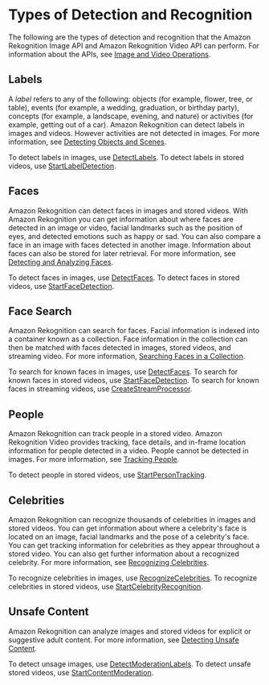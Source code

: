 # Types of Detection and Recognition<a name="how-it-works-types"></a>

The following are the types of detection and recognition that the Amazon Rekognition Image API and Amazon Rekognition Video API can perform\. For information about the APIs, see [Image and Video Operations](how-it-works-operations-intro.md)\.

## Labels<a name="how-it-works-labels-intro"></a>

 A *label* refers to any of the following: objects \(for example, flower, tree, or table\), events \(for example, a wedding, graduation, or birthday party\), concepts \(for example, a landscape, evening, and nature\) or activities \(for example, getting out of a car\)\. Amazon Rekognition can detect labels in images and videos\. However activities are not detected in images\. For more information, see [Detecting Objects and Scenes](labels.md)\.

To detect labels in images, use [DetectLabels](API_DetectLabels.md)\. To detect labels in stored videos, use [StartLabelDetection](API_StartLabelDetection.md)\.

## Faces<a name="how-it-works-faces-intro"></a>

Amazon Rekognition can detect faces in images and stored videos\. With Amazon Rekognition you can get information about where faces are detected in an image or video, facial landmarks such as the position of eyes, and detected emotions such as happy or sad\. You can also compare a face in an image with faces detected in another image\. Information about faces can also be stored for later retrieval\. For more information, see [Detecting and Analyzing Faces](faces.md)\.

To detect faces in images, use [DetectFaces](API_DetectFaces.md)\. To detect faces in stored videos, use [StartFaceDetection](API_StartFaceDetection.md)\.

## Face Search<a name="how-it-works-search-faces-intro"></a>

Amazon Rekognition can search for faces\. Facial information is indexed into a container known as a collection\. Face information in the collection can then be matched with faces detected in images, stored videos, and streaming video\. For more information, [Searching Faces in a Collection](collections.md)\.

To search for known faces in images, use [DetectFaces](API_DetectFaces.md)\. To search for known faces in stored videos, use [StartFaceDetection](API_StartFaceDetection.md)\. To search for known faces in streaming videos, use [CreateStreamProcessor](API_CreateStreamProcessor.md)\.

## People<a name="how-it-works-persons-intro"></a>

Amazon Rekognition can track people in a stored video\. Amazon Rekognition Video provides tracking, face details, and in\-frame location information for people detected in a video\. People cannot be detected in images\. For more information, see [Tracking People](persons.md)\. 

To detect people in stored videos, use [StartPersonTracking](API_StartPersonTracking.md)\.

## Celebrities<a name="how-it-works-celebrities-intro"></a>

 Amazon Rekognition can recognize thousands of celebrities in images and stored videos\. You can get information about where a celebrity's face is located on an image, facial landmarks and the pose of a celebrity's face\. You can get tracking information for celebrities as they appear throughout a stored video\. You can also get further information about a recognized celebrity\. For more information, see [Recognizing Celebrities](celebrities.md)\. 

To recognize celebrities in images, use [RecognizeCelebrities](API_RecognizeCelebrities.md)\. To recognize celebrities in stored videos, use [StartCelebrityRecognition](API_StartCelebrityRecognition.md)\.

## Unsafe Content<a name="how-it-works-moderation-intro"></a>

Amazon Rekognition can analyze images and stored videos for explicit or suggestive adult content\. For more information, see [Detecting Unsafe Content](moderation.md)\.

To detect unsage images, use [DetectModerationLabels](API_DetectModerationLabels.md)\. To detect unsafe stored videos, use [StartContentModeration](API_StartContentModeration.md)\.
